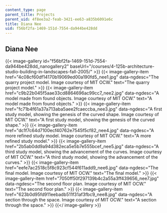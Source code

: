 ```yaml
---
content_type: page
parent_title: Projects
parent_uid: 4f8ee3a2-feab-3421-ee63-a835b6091e6c
title: Diana Nee
uid: f56bf2fa-1469-151d-7554-da944be428dd
---
```


Diana Nee
---------
{{< image-gallery id="f56bf2fa-1469-151d-7554-da944be428dd_nanogallery2" baseUrl="/courses/4-125b-architecture-studio-building-in-landscapes-fall-2005/" >}}
{{< image-gallery-item href="4c08cf60df14170b19069ed00a190fd5_nee1.jpg" data-ngdesc="The quarry project model. Image courtesy of MIT OCW." text="The quarry project model." >}}
{{< image-gallery-item href="c9b22b045f5aae33cd8864696ac99cc7_nee2.jpg" data-ngdesc="A model made from found objects. Image courtesy of MIT OCW." text="A model made from found objects." >}}
{{< image-gallery-item href="fc71b4f61a37a713aba5aee2fcaeccba_nee3.jpg" data-ngdesc="A first study model, showing the genesis of the curved shape. Image courtesy of MIT OCW." text="A first study model, showing the genesis of the curved shape." >}}
{{< image-gallery-item href="dc1f7c64d7100ecf40762e7545f5cf82_nee4.jpg" data-ngdesc="A more refined study model. Image courtesy of MIT OCW." text="A more refined study model." >}}
{{< image-gallery-item href="2b5ab0dd9a94d382eca5e5b7e555bcef_nee5.jpg" data-ngdesc="A third study model, showing the advancement of the curves. Image courtesy of MIT OCW." text="A third study model, showing the advancement of the curves." >}}
{{< image-gallery-item href="eefe7ac2518c5f8c923cf544f611add9_nee6.jpg" data-ngdesc="The final model. Image courtesy of MIT OCW." text="The final model." >}}
{{< image-gallery-item href="7050ff50f297139b4c2a55a3ff439656_nee7.jpg" data-ngdesc="The second floor plan. Image courtesy of MIT OCW." text="The second floor plan." >}}
{{< image-gallery-item href="623b0d95fd911eebadb511f31af3fbc9_nee8.jpg" data-ngdesc="A section through the space. Image courtesy of MIT OCW." text="A section through the space." >}}
{{</ image-gallery >}}